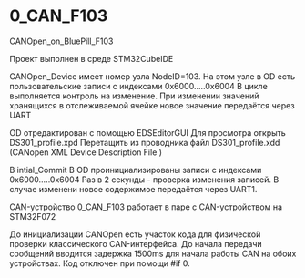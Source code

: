 # 0_CAN_F103
CANOpen_on_BluePill_F103

Проект выполнен в среде STM32CubeIDE

CANOpen_Device имеет номер узла NodeID=103.
На этом узле в OD есть пользовательские записи с индексами 0x6000.....0x6004
В цикле выполняется контроль на изменение.
При изменении значений хранящихся в отслеживаемой ячейке новое значение передаётся через UART

OD отредактирован с помощью EDSEditorGUI
Для просмотра открыть DS301_profile.xpd
Перетащить из проводника файл DS301_profile.xdd (CANopen XML Device Description File )

В intial_Commit
В OD проинициализированы записи с индексами 0x6000.....0x6004
Раз в 2 секунды  - проверка изменения записей.
В случае изменени новое содержимое передаётся через UART1.

CAN-устройство 0_CAN_F103 работает в паре с CAN-устройством на STM32F072

До инициализации CANOpen есть участок кода для физической проверки классического CAN-интерфейса. 
До начала передачи сообщений вводится задержка 1500ms для начала работы CAN на обоих устройствах.
Код отключен при помощи #if 0.